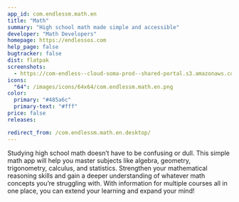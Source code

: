 ```yaml
---
app_id: com.endlessm.math.en
title: "Math"
summary: "High school math made simple and accessible"
developer: "Math Developers"
homepage: https://endlessos.com
help_page: false
bugtracker: false
dist: flatpak
screenshots:
  - https://com-endless--cloud-soma-prod--shared-portal.s3.amazonaws.com/apps.278.screenshots.5b3d5fa3-2233-4f25-9fca-ec5b1052aae0_20181023200997000.png
icons:
  "64": /images/icons/64x64/com.endlessm.math.en.png
color:
  primary: "#485a6c"
  primary-text: "#fff"
price: false
releases:

redirect_from: /com.endlessm.math.en.desktop/
---
```


<p>Studying high school math doesn’t have to be confusing or dull. This simple math app will help you master subjects like algebra, geometry, trigonometry, calculus, and statistics. Strengthen your mathematical reasoning skills and gain a deeper understanding of whatever math concepts you’re struggling with. With information for multiple courses all in one place, you can extend your learning and expand your mind!</p>